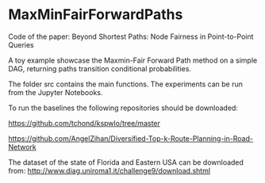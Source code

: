 # MaxMinFairForwardPaths
Code of the paper: Beyond Shortest Paths: Node Fairness in Point-to-Point Queries

A toy example showcase the Maxmin-Fair Forward Path method on a simple DAG, returning paths transition conditional probabilities.

The folder src contains the main functions.
The experiments can be run from the Jupyter Notebooks.

To run the baselines the following repositories should be downloaded:

https://github.com/tchond/kspwlo/tree/master

https://github.com/AngelZihan/Diversified-Top-k-Route-Planning-in-Road-Network

The dataset of the state of Florida and Eastern USA can be downloaded from: http://www.diag.uniroma1.it/challenge9/download.shtml
